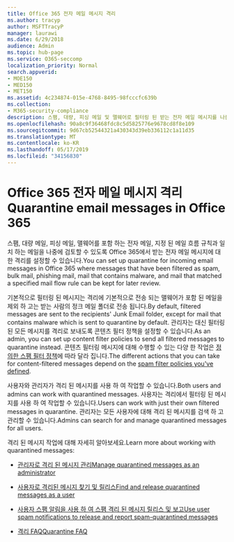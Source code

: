 ```yaml
---
title: Office 365 전자 메일 메시지 격리
ms.author: tracyp
author: MSFTTracyP
manager: laurawi
ms.date: 6/29/2018
audience: Admin
ms.topic: hub-page
ms.service: O365-seccomp
localization_priority: Normal
search.appverid:
- MOE150
- MED150
- MET150
ms.assetid: 4c234874-015e-4768-8495-98fcccfc639b
ms.collection:
- M365-security-compliance
description: 스팸, 대량, 피싱 메일 및 맬웨어로 필터링 된 받는 전자 메일 메시지를 나중에 검토할 수 있도록 Office 365에서 받는 전자 메일 메시지에 대 한 격리를 설정할 수 있습니다.
ms.openlocfilehash: 90a8c9f36468fdc8c5d5825776e9678cd8f8e109
ms.sourcegitcommit: 9d67cb52544321a430343d39eb336112c1a11d35
ms.translationtype: MT
ms.contentlocale: ko-KR
ms.lasthandoff: 05/17/2019
ms.locfileid: "34156830"
---
```

# <a name="quarantine-email-messages-in-office-365"></a><span data-ttu-id="6d84b-103">Office 365 전자 메일 메시지 격리</span><span class="sxs-lookup"><span data-stu-id="6d84b-103">Quarantine email messages in Office 365</span></span>

<span data-ttu-id="6d84b-104">스팸, 대량 메일, 피싱 메일, 맬웨어를 포함 하는 전자 메일, 지정 된 메일 흐름 규칙과 일치 하는 메일을 나중에 검토할 수 있도록 Office 365에서 받는 전자 메일 메시지에 대 한 격리를 설정할 수 있습니다.</span><span class="sxs-lookup"><span data-stu-id="6d84b-104">You can set up quarantine for incoming email messages in Office 365 where messages that have been filtered as spam, bulk mail, phishing mail, mail that contains malware, and mail that matched a specified mail flow rule can be kept for later review.</span></span>
  
<span data-ttu-id="6d84b-105">기본적으로 필터링 된 메시지는 격리에 기본적으로 전송 되는 맬웨어가 포함 된 메일을 제외 하 고는 받는 사람의 정크 메일 폴더로 전송 됩니다.</span><span class="sxs-lookup"><span data-stu-id="6d84b-105">By default, filtered messages are sent to the recipients' Junk Email folder, except for mail that contains malware which is sent to quarantine by default.</span></span> <span data-ttu-id="6d84b-106">관리자는 대신 필터링 된 모든 메시지를 격리로 보내도록 콘텐츠 필터 정책을 설정할 수 있습니다.</span><span class="sxs-lookup"><span data-stu-id="6d84b-106">As an admin, you can set up content filter policies to send all filtered messages to quarantine instead.</span></span> <span data-ttu-id="6d84b-107">콘텐츠 필터링 메시지에 대해 수행할 수 있는 다양 한 작업은 [정의한 스팸 필터 정책](https://go.microsoft.com/fwlink/?LinkId=799736)에 따라 달라 집니다.</span><span class="sxs-lookup"><span data-stu-id="6d84b-107">The different actions that you can take for content-filtered messages depend on the [spam filter policies you've defined](https://go.microsoft.com/fwlink/?LinkId=799736).</span></span>
  
<span data-ttu-id="6d84b-108">사용자와 관리자가 격리 된 메시지를 사용 하 여 작업할 수 있습니다.</span><span class="sxs-lookup"><span data-stu-id="6d84b-108">Both users and admins can work with quarantined messages.</span></span> <span data-ttu-id="6d84b-109">사용자는 격리에서 필터링 된 메시지를 사용 하 여 작업할 수 있습니다.</span><span class="sxs-lookup"><span data-stu-id="6d84b-109">Users can work with just their own filtered messages in quarantine.</span></span> <span data-ttu-id="6d84b-110">관리자는 모든 사용자에 대해 격리 된 메시지를 검색 하 고 관리할 수 있습니다.</span><span class="sxs-lookup"><span data-stu-id="6d84b-110">Admins can search for and manage quarantined messages for all users.</span></span>
  
<span data-ttu-id="6d84b-111">격리 된 메시지 작업에 대해 자세히 알아보세요.</span><span class="sxs-lookup"><span data-stu-id="6d84b-111">Learn more about working with quarantined messages:</span></span>
  
- [<span data-ttu-id="6d84b-112">관리자로 격리 된 메시지 관리</span><span class="sxs-lookup"><span data-stu-id="6d84b-112">Manage quarantined messages as an administrator</span></span>](manage-quarantined-messages-and-files.md)
    
- [<span data-ttu-id="6d84b-113">사용자로 격리된 메시지 찾기 및 릴리스</span><span class="sxs-lookup"><span data-stu-id="6d84b-113">Find and release quarantined messages as a user</span></span>](find-and-release-quarantined-messages-as-a-user.md)
    
- [<span data-ttu-id="6d84b-114">사용자 스팸 알림을 사용 하 여 스팸 격리 된 메시지 릴리스 및 보고</span><span class="sxs-lookup"><span data-stu-id="6d84b-114">Use user spam notifications to release and report spam-quarantined messages</span></span>](use-spam-notifications-to-release-and-report-quarantined-messages.md)
    
- [<span data-ttu-id="6d84b-115">격리 FAQ</span><span class="sxs-lookup"><span data-stu-id="6d84b-115">Quarantine FAQ</span></span>](quarantine-faq.md)
    

